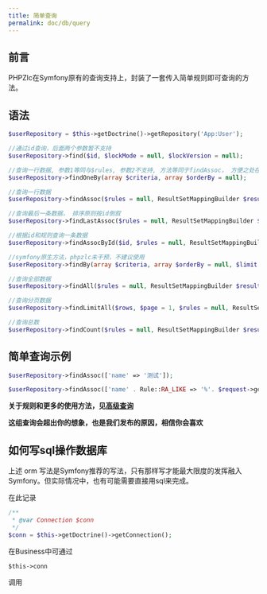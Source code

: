 ```yaml
---
title: 简单查询
permalink: doc/db/query
---
```


## 前言

PHPZlc在Symfony原有的查询支持上，封装了一套传入简单规则即可查询的方法。

## 语法

```php
$userRepository = $this->getDoctrine()->getRepository('App:User');

//通过id查询，后面两个参数暂不支持
$userRepository->find($id, $lockMode = null, $lockVersion = null);

//查询一行数据, 参数1等同与$rules, 参数2不支持, 方法等同于findAssoc， 方便之处在于支持原生symfony的提示功能
$userRepository->findOneBy(array $criteria, array $orderBy = null);

//查询一行数据
$userRepository->findAssoc($rules = null, ResultSetMappingBuilder $resultSetMappingBuilder = null, $aliasChain = '');

//查询最后一条数据， 排序原则按id倒叙
$userRepository->findLastAssoc($rules = null, ResultSetMappingBuilder $resultSetMappingBuilder = null, $aliasChain = '');

//根据id和规则查询一条数据
$userRepository->findAssocById($id, $rules = null, ResultSetMappingBuilder $resultSetMappingBuilder = null, $aliasChain = '');

//symfony原生方法，phpzlc未干预，不建议使用
$userRepository->findBy(array $criteria, array $orderBy = null, $limit = null, $offset = null);

//查询全部数据
$userRepository->findAll($rules = null, ResultSetMappingBuilder $resultSetMappingBuilder = null, $aliasChain = '');

//查询分页数据
$userRepository->findLimitAll($rows, $page = 1, $rules = null, ResultSetMappingBuilder $resultSetMappingBuilder = null, $aliasChain = '');

//查询总数
$userRepository->findCount($rules = null, ResultSetMappingBuilder $resultSetMappingBuilder = null, $aliasChain = '');
```

## 简单查询示例

```php
$userRepository->findAssoc(['name' => '测试']);

$userRepository->findAssoc(['name' . Rule::RA_LIKE => '%'. $request->get('name') . '%',]);
```

**关于规则和更多的使用方法，见[高级查询](/doc/repository)**

**这组查询会超出你的想象，也是我们发布的原因，相信你会喜欢**

## 如何写sql操作数据库

上述 orm 写法是Symfony推荐的写法，只有那样写才能最大限度的发挥融入Symfony。但实际情况中，也有可能需要直接用sql来完成。

在此记录

```php
/**
 * @var Connection $conn
 */
$conn = $this->getDoctrine()->getConnection();
```

在Business中可通过
```
$this->conn
```
调用